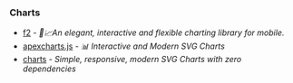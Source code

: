 ### Charts

- [f2](https://github.com/antvis/f2) - _📱📈An elegant, interactive and flexible charting library for mobile._
- [apexcharts.js](https://github.com/apexcharts/apexcharts.js) - _📊 Interactive and Modern SVG Charts_
- [charts](https://github.com/frappe/charts) - _Simple, responsive, modern SVG Charts with zero dependencies_
